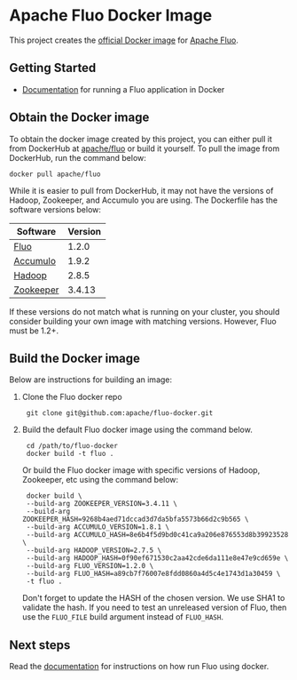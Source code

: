 # Apache Fluo Docker Image

This project creates the [official Docker image][fluo-dockerhub] for [Apache Fluo][Fluo].

## Getting Started

* [Documentation][docs] for running a Fluo application in Docker

## Obtain the Docker image

To obtain the docker image created by this project, you can either pull it from DockerHub at
[apache/fluo][fluo-dockerhub] or build it yourself. To pull the image from DockerHub, run the command below:

    docker pull apache/fluo

While it is easier to pull from DockerHub, it may not have the versions of
Hadoop, Zookeeper, and Accumulo you are using.  The Dockerfile has the software
versions below:

| Software    | Version |
|-------------|---------|
| [Fluo]      | 1.2.0   |
| [Accumulo]  | 1.9.2   |
| [Hadoop]    | 2.8.5   |
| [Zookeeper] | 3.4.13  |

If these versions do not match what is running on your cluster, you should consider building
your own image with matching versions. However, Fluo must be 1.2+.

<!-- This section name should be stable as it's linked to from the web docs -->
## Build the Docker image

Below are instructions for building an image:

1. Clone the Fluo docker repo

        git clone git@github.com:apache/fluo-docker.git

2. Build the default Fluo docker image using the command below.

        cd /path/to/fluo-docker
        docker build -t fluo .

   Or build the Fluo docker image with specific versions of Hadoop, Zookeeper, etc using the command below:

        docker build \
        --build-arg ZOOKEEPER_VERSION=3.4.11 \
        --build-arg ZOOKEEPER_HASH=9268b4aed71dccad3d7da5bfa5573b66d2c9b565 \
        --build-arg ACCUMULO_VERSION=1.8.1 \
        --build-arg ACCUMULO_HASH=8e6b4f5d9bd0c41ca9a206e876553d8b39923528 \
        --build-arg HADOOP_VERSION=2.7.5 \
        --build-arg HADOOP_HASH=0f90ef671530c2aa42cde6da111e8e47e9cd659e \
        --build-arg FLUO_VERSION=1.2.0 \
        --build-arg FLUO_HASH=a89cb7f76007e8fdd0860a4d5c4e1743d1a30459 \
        -t fluo .

   Don't forget to update the HASH of the chosen version. We use SHA1 to validate the hash. If you need to
   test an unreleased version of Fluo, then use the `FLUO_FILE` build argument instead of `FLUO_HASH`.

## Next steps

Read the [documentation][docs] for instructions on how run Fluo using docker.

[fluo-dockerhub]: https://hub.docker.com/r/apache/fluo/
[Fluo]: https://fluo.apache.org/
[Accumulo]: https://accumulo.apache.org/
[Hadoop]: https://hadoop.apache.org/
[Zookeeper]: https://zookeeper.apache.org/
[docs]: https://fluo.apache.org/docs/fluo/1.2/administration/run-fluo-in-docker
